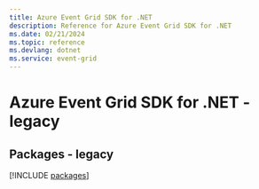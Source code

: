```yaml
---
title: Azure Event Grid SDK for .NET
description: Reference for Azure Event Grid SDK for .NET
ms.date: 02/21/2024
ms.topic: reference
ms.devlang: dotnet
ms.service: event-grid
---
```

# Azure Event Grid SDK for .NET - legacy
## Packages - legacy
[!INCLUDE [packages](event-grid-index.md)]